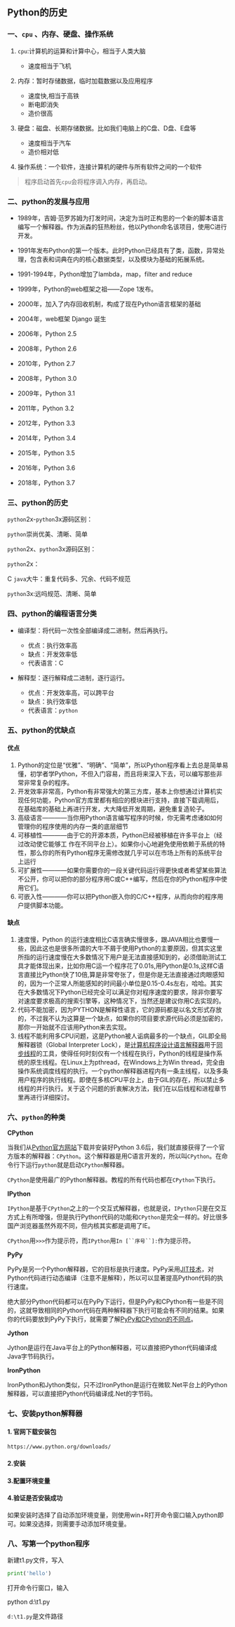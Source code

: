 ## Python的历史

### 一、`cpu` 、内存、硬盘、操作系统

1. `cpu`:计算机的运算和计算中心，相当于人类大脑
   - 速度相当于飞机

2. 内存：暂时存储数据，临时加载数据以及应用程序
   - 速度快,相当于高铁
   - 断电即消失
   - 造价很高

3. 硬盘：磁盘、长期存储数据。比如我们电脑上的C盘、D盘、E盘等
   - 速度相当于汽车
   - 造价相对低
4. 操作系统：一个软件，连接计算机的硬件与所有软件之间的一个软件

> 程序启动首先`cpu`会将程序调入内存，再启动。

### 二、python的发展与应用

- 1989年，吉姆·范罗苏姆为打发时间，决定为当时正构思的一个新的脚本语言编写一个解释器。作为派森的狂热粉丝，他以Python命名该项目，使用C进行开发。

- 1991年发布Python的第一个版本。此时Python已经具有了类，函数，异常处理，包含表和词典在内的核心数据类型，以及模块为基础的拓展系统。

- 1991-1994年，Python增加了lambda，map，filter and reduce

- 1999年，Python的web框架之祖——Zope 1发布。

- 2000年，加入了内存回收机制，构成了现在Python语言框架的基础

- 2004年，web框架 Django 诞生

- 2006年，Python 2.5

- 2008年，Python 2.6

- 2010年，Python 2.7

- 2008年，Python 3.0

- 2009年，Python 3.1

- 2011年，Python 3.2

- 2012年，Python 3.3

- 2014年，Python 3.4

- 2015年，Python 3.5

- 2016年，Python 3.6

- 2018年，Python 3.7

### 三、python的历史

`python`2x-`python`3x源码区别：

`python`崇尚优美、清晰、简单

`python`2x、`python`3x源码区别：

`python`2x：

 C `java`大牛：重复代码多、冗余、代码不规范

`python`3x:远吗规范、清晰、简单

### 四、python的编程语言分类

- 编译型：将代码一次性全部编译成二进制，然后再执行。
  - 优点：执行效率高
  - 缺点：开发效率低
  - 代表语言：C

- 解释型：逐行解释成二进制，逐行运行。
  - 优点：开发效率高，可以跨平台
  - 缺点：执行效率低
  - 代表语言：`python`

### 五、python的优缺点

#### 优点

1. Python的定位是“优雅”、“明确”、“简单”，所以Python程序看上去总是简单易懂，初学者学Python，不但入门容易，而且将来深入下去，可以编写那些非常非常复杂的程序。
2. 开发效率非常高，Python有非常强大的第三方库，基本上你想通过计算机实现任何功能，Python官方库里都有相应的模块进行支持，直接下载调用后，在基础库的基础上再进行开发，大大降低开发周期，避免重复造轮子。
3. 高级语言————当你用Python语言编写程序的时候，你无需考虑诸如如何管理你的程序使用的内存一类的底层细节
4. 可移植性————由于它的开源本质，Python已经被移植在许多平台上（经过改动使它能够工 作在不同平台上）。如果你小心地避免使用依赖于系统的特性，那么你的所有Python程序无需修改就几乎可以在市场上所有的系统平台上运行
5. 可扩展性————如果你需要你的一段关键代码运行得更快或者希望某些算法不公开，你可以把你的部分程序用C或C++编写，然后在你的Python程序中使用它们。
6. 可嵌入性————你可以把Python嵌入你的C/C++程序，从而向你的程序用户提供脚本功能。

#### 缺点

1. 速度慢，Python 的运行速度相比C语言确实慢很多，跟JAVA相比也要慢一些，因此这也是很多所谓的大牛不屑于使用Python的主要原因，但其实这里所指的运行速度慢在大多数情况下用户是无法直接感知到的，必须借助测试工具才能体现出来，比如你用C运一个程序花了0.01s,用Python是0.1s,这样C语言直接比Python快了10倍,算是非常夸张了，但是你是无法直接通过肉眼感知的，因为一个正常人所能感知的时间最小单位是0.15-0.4s左右，哈哈。其实在大多数情况下Python已经完全可以满足你对程序速度的要求，除非你要写对速度要求极高的搜索引擎等，这种情况下，当然还是建议你用C去实现的。
2. 代码不能加密，因为PYTHON是解释性语言，它的源码都是以名文形式存放的，不过我不认为这算是一个缺点，如果你的项目要求源代码必须是加密的，那你一开始就不应该用Python来去实现。
3. 线程不能利用多CPU问题，这是Python被人诟病最多的一个缺点，GIL即全局解释器锁（Global Interpreter Lock），是[计算机程序设计语言](http://zh.wikipedia.org/wiki/计算机程序设计语言)[解释器](http://zh.wikipedia.org/wiki/解释器)用于[同步](http://zh.wikipedia.org/wiki/同步)[线程](http://zh.wikipedia.org/wiki/线程)的工具，使得任何时刻仅有一个线程在执行，Python的线程是操作系统的原生线程。在Linux上为pthread，在Windows上为Win thread，完全由操作系统调度线程的执行。一个python解释器进程内有一条主线程，以及多条用户程序的执行线程。即使在多核CPU平台上，由于GIL的存在，所以禁止多线程的并行执行。关于这个问题的折衷解决方法，我们在以后线程和进程章节里再进行详细探讨。

### 六、`python`的种类

**CPython**

当我们从[Python官方网站](https://www.python.org/)下载并安装好Python 3.6后，我们就直接获得了一个官方版本的解释器：`CPython`。这个解释器是用C语言开发的，所以叫`CPython`。在命令行下运行`python`就是启动`CPython`解释器。

`CPython`是使用最广的Python解释器。教程的所有代码也都在`CPython`下执行。

**IPython**

`IPython`是基于`CPython`之上的一个交互式解释器，也就是说，`IPython`只是在交互方式上有所增强，但是执行Python代码的功能和`CPython`是完全一样的。好比很多国产浏览器虽然外观不同，但内核其实都是调用了IE。

`CPython`用`>>>`作为提示符，而`IPython`用`In [``序号``]:`作为提示符。

**PyPy**

PyPy是另一个Python解释器，它的目标是执行速度。PyPy采用[JIT技术](http://en.wikipedia.org/wiki/Just-in-time_compilation)，对Python代码进行动态编译（注意不是解释），所以可以显著提高Python代码的执行速度。

绝大部分Python代码都可以在PyPy下运行，但是PyPy和CPython有一些是不同的，这就导致相同的Python代码在两种解释器下执行可能会有不同的结果。如果你的代码要放到PyPy下执行，就需要了解[PyPy和CPython的不同点](http://pypy.readthedocs.org/en/latest/cpython_differences.html)。

**Jython**

Jython是运行在Java平台上的Python解释器，可以直接把Python代码编译成Java字节码执行。

**IronPython**

IronPython和Jython类似，只不过IronPython是运行在微软.Net平台上的Python解释器，可以直接把Python代码编译成.Net的字节码。

### 七、安装python解释器

#### 1. 官网下载安装包

`https://www.python.org/downloads/`

#### 2.安装

#### 3.配置环境变量

#### 4.验证是否安装成功

如果安装时选择了自动添加环境变量，则使用win+R打开命令窗口输入python即可。如果没选择，则需要手动添加环境变量。

### 八、写第一个python程序

新建t1.py文件，写入

```python
print('hello')
```

打开命令行窗口，输入

python  d:\t1.py  

`d:\t1.py`是文件路径